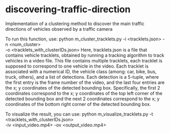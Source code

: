 # discovering-traffic-direction

Implementation of a clustering method to discover the main traffic directions of vehicles observed by a traffic camera

To run this function, use:
python m_cluster_tracklets.py -i <tracklets.json> -n <num_cluster> \
-o <tracklets_with_clusterIDs.json>
Here, tracklets.json is a file that contains vehicle tracklets, obtained by running a tracking algorithm
to track vehicles in a video file. This file contains multiple tracklets, each tracklet is supposed to correspond
to one vehicle in the video. Each tracklet is associated with a numerical ID, the vehicle class (among: car,
bike, bus, truck, others), and a list of detections. Each detection is a 5-tuple, where the first entry is the
frame number of the video, and the last four entries are the x; y coordinates of the detected bounding box.
Specifically, the first 2 coordinates correspond to the x; y coordinates of the top left corner of the detected
bounding box and the next 2 coordinates correspond to the x; y coordinates of the bottom right corner of the
detected bounding box.

To visualize the result, you can use:
python m_visualize_tracklets.py -t <tracklets_with_clusterIDs.json> \
-iv <input_video.mp4> -ov <output_video.mp4>
